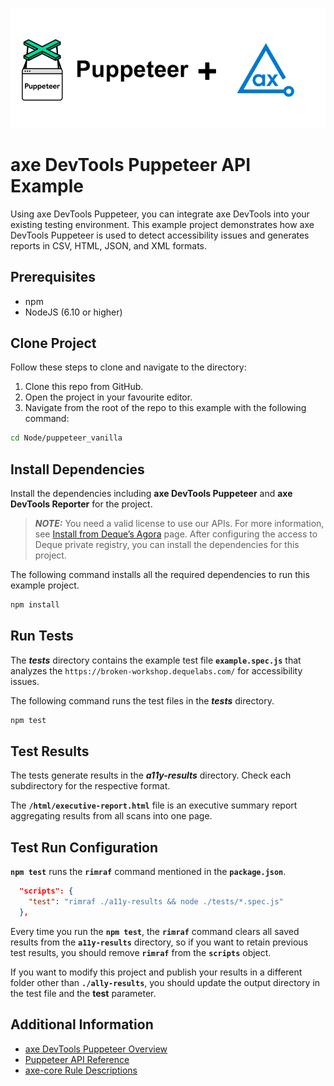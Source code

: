 ![logo](./docs/logo-puppeteer.png)

# axe DevTools Puppeteer API Example

Using axe DevTools Puppeteer, you can integrate axe DevTools into your existing testing environment. This example project demonstrates how axe DevTools Puppeteer is used to detect accessibility issues and generates reports in CSV, HTML, JSON, and XML formats.

## Prerequisites
- npm
- NodeJS (6.10 or higher)

## Clone Project

Follow these steps to clone and navigate to the directory:
1. Clone this repo from GitHub.
2. Open the project in your favourite editor.
3. Navigate from the root of the repo to this example with the following command:

```sh
cd Node/puppeteer_vanilla
```

## Install Dependencies

Install the dependencies including **axe DevTools Puppeteer** and **axe DevTools Reporter** for the project.

> **_NOTE:_**
>You need a valid license to use our APIs. For more information, see [Install from Deque’s Agora](https://docs.deque.com/devtools-html/4.0.0/en/node-pu-install-agora) page. After configuring the access to Deque private registry, you can install the dependencies for this project.

The following command installs all the required dependencies to run this example project.

```sh
npm install
```

## Run Tests

The **_tests_** directory contains the example test file **`example.spec.js`** that analyzes the `https://broken-workshop.dequelabs.com/` for accessibility issues.

The following command runs the test files in the **_tests_** directory.

```sh
npm test
```

## Test Results

The tests generate results in the **_a11y-results_** directory. Check each subdirectory for the respective format.

The **`/html/executive-report.html`** file is an executive summary report aggregating results from all scans into one page.

## Test Run Configuration

**`npm test`** runs the **`rimraf`** command mentioned in the **`package.json`**.

```json
  "scripts": {
    "test": "rimraf ./a11y-results && node ./tests/*.spec.js"
  },
```

Every time you run the **`npm test`**, the **`rimraf`** command clears all saved results from the **`a11y-results`** directory, so if you want to retain previous test results, you should remove **`rimraf`** from the **`scripts`** object. 

If you want to modify this project and publish your results in a different folder other than **`./ally-results`**, you should update the output directory in the test file and the **test** parameter. 

## Additional Information

- [axe DevTools Puppeteer Overview](https://docs.deque.com/devtools-html/4.0.0/en/node-pu-overview)
- [Puppeteer API Reference](https://docs.deque.com/devtools-html/4.0.0/en/node-pu-ref-overview)
- [axe-core Rule Descriptions](https://github.com/dequelabs/axe-core/blob/master/doc/rule-descriptions.md)

 